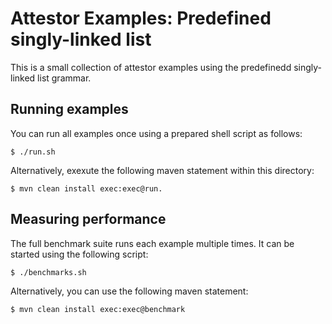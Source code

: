 Attestor Examples: Predefined singly-linked list
==================================================

This is a small collection of attestor examples using the predefinedd singly-linked list grammar.


## Running examples

You can run all examples once using a prepared shell script as follows:

    $ ./run.sh

Alternatively, exexute the following maven statement within this directory:

    $ mvn clean install exec:exec@run.


## Measuring performance

The full benchmark suite runs each example multiple times. It can be started using the following script:

    $ ./benchmarks.sh

Alternatively, you can use the following maven statement: 

    $ mvn clean install exec:exec@benchmark
